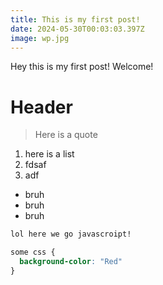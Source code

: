 ```yaml
---
title: This is my first post!
date: 2024-05-30T00:03:03.397Z
image: wp.jpg
---
```

H﻿ey this is my first post! Welcome!

# H﻿eader

> H﻿ere is a quote

1. h﻿ere is a list
2. f﻿dsaf
3. a﻿df

* bruh
* b﻿ruh 
* b﻿ruh

```css
lol here we go javascroipt!

some css {
  background-color: "Red"
}

```